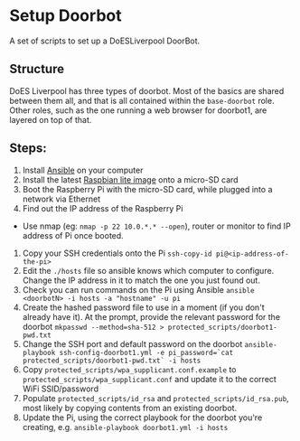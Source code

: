# Setup Doorbot

A set of scripts to set up a DoESLiverpool DoorBot.

## Structure

DoES Liverpool has three types of doorbot.  Most of the basics are shared between them all, and that is all contained within the `base-doorbot` role.  Other roles, such as the one running a web browser for doorbot1, are layered on top of that.

## Steps:

1. Install [Ansible](https://www.ansible.com/get-started) on your computer
1. Install the latest [Raspbian lite image](https://www.raspberrypi.org/downloads/raspbian/) onto a micro-SD card
1. Boot the Raspberry Pi with the micro-SD card, while plugged into a network via Ethernet
1. Find out the IP address of the Raspberry Pi
 * Use nmap (eg: `nmap -p 22 10.0.*.* --open`), router or monitor to find IP address of Pi once booted.
1. Copy your SSH credentials onto the Pi
  ```ssh-copy-id pi@<ip-address-of-the-pi>```
1. Edit the ```./hosts``` file so ansible knows which computer to configure.  Change the IP address in it to match the one you just found out.
1. Check you can run commands on the Pi using Ansible
   ```ansible <doorbotN> -i hosts -a "hostname" -u pi```
1. Create the hashed password file to use in a moment (if you don't already have it). At the prompt, provide the relevant password for the doorbot
   ```mkpasswd --method=sha-512 > protected_scripts/doorbot1-pwd.txt```
1. Change the SSH port and default password on the doorbot
   ```ansible-playbook ssh-config-doorbot1.yml -e pi_password=`cat protected_scripts/doorbot1-pwd.txt` -i hosts```
1. Copy `protected_scripts/wpa_supplicant.conf.example` to `protected_scripts/wpa_supplicant.conf` and update it to the correct WiFi SSID/password
1. Populate `protected_scripts/id_rsa` and `protected_scripts/id_rsa.pub`, most likely by copying contents from an existing doorbot.
1. Update the Pi, using the correct playbook for the doorbot you're creating, e.g.
   ```ansible-playbook doorbot1.yml -i hosts```
